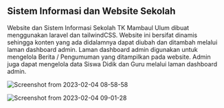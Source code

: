 ## Sistem Informasi dan Website Sekolah

Website dan Sistem Informasi Sekolah TK Mambaul Ulum  dibuat menggunakan laravel dan tailwindCSS. Website ini bersifat dinamis sehingga konten yang ada didalamnya dapat diubah dan ditambah melalui laman dashboard admin. Laman dashboard admin digunakan untuk mengelola Berita / Pengumuman yang ditampilkan pada website. Admin juga dapat mengelola data Siswa Didik dan Guru melalui laman dashboard admin.

![Screenshot from 2023-02-04 08-58-58](https://user-images.githubusercontent.com/95736572/216740920-bd56d529-34cc-4573-810f-b877fbd6baf6.png)

![Screenshot from 2023-02-04 09-01-28](https://user-images.githubusercontent.com/95736572/216740981-1322382a-77dc-4036-ba2f-0c796d9b6804.png)
